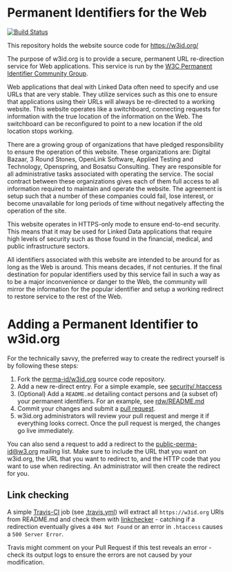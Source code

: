 Permanent Identifiers for the Web
=================================

[![Build Status](https://travis-ci.org/perma-id/w3id.org.svg)](https://travis-ci.org/perma-id/w3id.org)

This repository holds the website source code for https://w3id.org/

The purpose of w3id.org is to provide a secure, permanent URL re-direction
service for Web applications. This service is run by the [W3C Permanent
Identifier Community Group](http://www.w3.org/community/perma-id/).

Web applications that deal with Linked Data often need to specify and use URLs 
that are very stable. They utilize services such as this one to ensure that 
applications using their URLs will always be re-directed to a working 
website. This website operates like a switchboard, connecting requests for 
information with the true location of the information on the Web. The 
switchboard can be reconfigured to point to a new location if the old 
location stops working.

There are a growing group of organizations that have pledged responsibility 
to ensure the operation of this website. These organizations are: 
Digital Bazaar, 3 Round Stones, OpenLink Software, Applied Testing and 
Technology, Openspring, and Bosatsu Consulting. 
They are responsible for all administrative 
tasks associated with operating the service. The social contract between 
these organizations gives each of them full access to all information required 
to maintain and operate the website. The agreement is setup such that a 
number of these companies could fail, lose interest, or become unavailable 
for long periods of time without negatively affecting the operation of the site.

This website operates in HTTPS-only mode to ensure end-to-end security. 
This means that it may be used for Linked Data applications that require 
high levels of security such as those found in the financial, medical, and 
public infrastructure sectors.

All identifiers associated with this website are intended to be around for 
as long as the Web is around. This means decades, if not centuries. If the 
final destination for popular identifiers used by this service fail in 
such a way as to be a major inconvenience or danger to the Web, the community 
will mirror the information for the popular identifier and setup a working 
redirect to restore service to the rest of the Web.

Adding a Permanent Identifier to w3id.org
=========================================

For the technically savvy, the preferred way to create the redirect yourself is
by following these steps:

1. Fork the [perma-id/w3id.org](https://github.com/perma-id/w3id.org) 
   source code repository.
2. Add a new re-direct entry. For a simple example, see
   [security/.htaccess](security/.htaccess) 
3. (Optional) Add a `README.md` detailing contact persons and 
   (a subset of) your permanent identifiers. For an example, 
   see [rdw/README.md](rdw/README.md)
4. Commit your changes and submit a 
   [pull request](https://github.com/perma-id/w3id.org/pulls).
5. w3id.org administrators will review your pull request and merge it if 
   everything looks correct. Once the pull request is merged, the changes go
   live immediately.

You can also send a request to add a redirect to the 
[public-perma-id@w3.org](http://lists.w3.org/Archives/Public/public-perma-id/)
mailing list. Make sure to include the URL that you want on w3id.org, the
URL that you want to redirect to, and the HTTP code that you want to use
when redirecting. An administrator will then create the redirect for you.

Link checking
-------------
A simple [Travis-CI](https://travis-ci.org/perma-id/w3id.org) job 
(see [.travis.yml](.travis.yml)) will extract all `https://w3id.org` 
URIs from README.md and check them with
[linkchecker](https://wummel.github.io/linkchecker/) - catching 
if a redirection eventually gives a `404 Not Found` or an 
error in `.htaccess` causes a `500 Server Error`.

Travis might comment on your Pull Request if this test reveals an error - 
check its output logs to ensure the errors are not caused by 
your modification.

